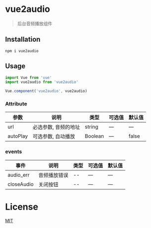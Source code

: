 # vue2audio
> 后台音频播放组件

## Installation
```shell
npm i vue2audio
```

## Usage
```javascript
import Vue from 'vue'
import vue2audio from 'vue2audio'

Vue.component('vue2audio', vue2audio)
```

### Attribute
| 参数      | 说明          | 类型      | 可选值                           | 默认值  |
|---------- |-------------- |---------- |--------------------------------  |-------- |
| url | 必选参数, 音频的地址 | string | — | — |
| autoPlay | 可选参数, 自动播放 | Boolean | — | false |

### events
| 事件      | 说明          | 类型      | 可选值                           | 默认值  |
|---------- |-------------- |---------- |--------------------------------  |-------- |
| audio_err | 音频播放错误 | -- | — | — |
| closeAudio | 关闭按钮 | -- | — | — |

# License
[MIT](https://opensource.org/licenses/MIT)
